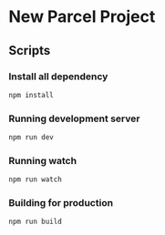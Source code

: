 # New Parcel Project

## Scripts

### Install all dependency

```bash
npm install
```

### Running development server

```bash
npm run dev
```

### Running watch

```bash
npm run watch
```

### Building for production

```bash
npm run build
```
